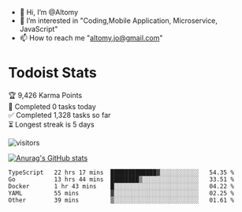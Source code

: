 - 👋 Hi, I’m @Altomy
- 👀 I’m interested in "Coding,Mobile Application, Microservice, JavaScript"
- 📫 How to reach me "altomy.jo@gmail.com"

# Todoist Stats

<!-- TODO-IST:START -->
🏆  9,426 Karma Points           
🌸  Completed 0 tasks today           
✅  Completed 1,328 tasks so far           
⏳  Longest streak is 5 days
<!-- TODO-IST:END -->



![visitors](https://visitor-badge.glitch.me/badge?page_id=Altomy&left_color=green&right_color=red)

[![Anurag's GitHub stats](https://github-readme-stats.vercel.app/api?username=Altomy&count_private=true)](https://github.com/anuraghazra/github-readme-stats)



<!--START_SECTION:waka-->

```text
TypeScript   22 hrs 17 mins  █████████████▓░░░░░░░░░░░   54.35 %
Go           13 hrs 44 mins  ████████▒░░░░░░░░░░░░░░░░   33.51 %
Docker       1 hr 43 mins    █░░░░░░░░░░░░░░░░░░░░░░░░   04.22 %
YAML         55 mins         ▓░░░░░░░░░░░░░░░░░░░░░░░░   02.25 %
Other        39 mins         ▒░░░░░░░░░░░░░░░░░░░░░░░░   01.61 %
```

<!--END_SECTION:waka-->
